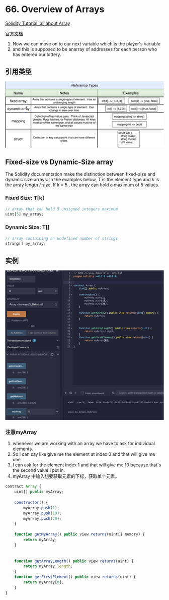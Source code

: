 # 66. Overview of Arrays
[Solidity Tutorial: all about Array](https://medium.com/@jeancvllr/solidity-tutorial-all-about-array-efdff4613694)

[官方文档](https://solidity-cn.readthedocs.io/zh/develop/types.html#index-13)
1. Now we can move on to our next variable which is the player's variable 
2. and this is supposed to be anarray of addresses for each person who has entered our lottery.

## 引用类型
![img](../image/section3/12.png ':size=800')


## Fixed-size vs Dynamic-Size array
The Solidity documentation make the distinction between fixed-size and dynamic size arrays. In the examples below, T is the element type and k is the array length / size. If k = 5 , the array can hold a maximum of 5 values.

### Fixed Size: T[k]
```javascript
// array that can hold 5 unsigned integers maximum
uint[5] my_array;
```

### Dynamic Size: T[]
```javascript
// array containing an undefined number of strings
string[] my_array;
```

## 实例
![img](../image/section3/13.png ':size=800')

### 注意myArray
1. whenever we are working with an array we have to ask for individual elements.
2. So I can say like give me the element at index 0 and that will give me one 
3. I can ask for the element index 1 and that will give me 10 because that's the second value I put in.
4. myArray 中输入想要获取元素的下标，获取单个元素。


```javascript
contract Array {
    uint[] public myArray;
    
    constructor() {
        myArray.push(1);
        myArray.push(10);
        myArray.push(30);
    }
    
    function getMyArray() public view returns(uint[] memory) {
        return myArray;
    }
    
    
    function getArrayLength() public view returns(uint) {
        return myArray.length;
    }
    function getFirstElement() public view returns(uint) {
        return myArray[0];
    }
}

```



